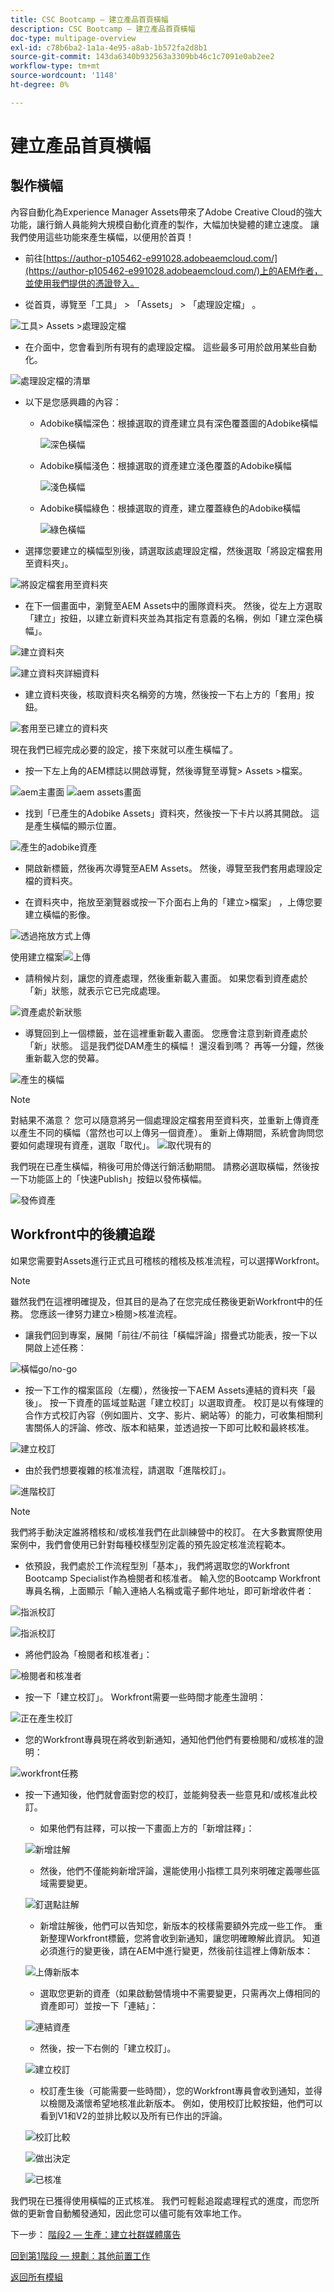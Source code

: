 ```yaml
---
title: CSC Bootcamp — 建立產品首頁橫幅
description: CSC Bootcamp — 建立產品首頁橫幅
doc-type: multipage-overview
exl-id: c78b6ba2-1a1a-4e95-a8ab-1b572fa2d8b1
source-git-commit: 143da6340b932563a3309bb46c1c7091e0ab2ee2
workflow-type: tm+mt
source-wordcount: '1148'
ht-degree: 0%

---
```


# 建立產品首頁橫幅

## 製作橫幅

內容自動化為Experience Manager Assets帶來了Adobe Creative Cloud的強大功能，讓行銷人員能夠大規模自動化資產的製作，大幅加快變體的建立速度。 讓我們使用這些功能來產生橫幅，以便用於首頁！

- 前往[https://author-p105462-e991028.adobeaemcloud.com/](https://author-p105462-e991028.adobeaemcloud.com/)上的AEM作者，並使用我們提供的憑證登入。

- 從首頁，導覽至「工具」 \> 「Assets」 \> 「處理設定檔」 。

![工具> Assets >處理設定檔](./images/prod-processing-profiles.png)

- 在介面中，您會看到所有現有的處理設定檔。 這些最多可用於啟用某些自動化。

![處理設定檔的清單](./images/prod-profile-list.png)


- 以下是您感興趣的內容：
   - Adobike橫幅深色：根據選取的資產建立具有深色覆蓋圖的Adobike橫幅

     ![深色橫幅](./images/prod-banner-dark.jpg)
   - Adobike橫幅淺色：根據選取的資產建立淺色覆蓋的Adobike橫幅

     ![淺色橫幅](./images/prod-banner-light.jpg)
   - Adobike橫幅綠色：根據選取的資產，建立覆蓋綠色的Adobike橫幅

     ![綠色橫幅](./images/prod-banner-green.jpg)

- 選擇您要建立的橫幅型別後，請選取該處理設定檔，然後選取「將設定檔套用至資料夾」。

![將設定檔套用至資料夾](./images/prod-apply-profile.png)

- 在下一個畫面中，瀏覽至AEM Assets中的團隊資料夾。 然後，從左上方選取「建立」按鈕，以建立新資料夾並為其指定有意義的名稱，例如「建立深色橫幅」。

![建立資料夾](./images/prod-create-profile-folder.png)

![建立資料夾詳細資料](./images/prod-profile-folder-details.png)

- 建立資料夾後，核取資料夾名稱旁的方塊，然後按一下右上方的「套用」按鈕。

![套用至已建立的資料夾](./images/prod-select-profile-folder.png)

現在我們已經完成必要的設定，接下來就可以產生橫幅了。

- 按一下左上角的AEM標誌以開啟導覽，然後導覽至導覽\> Assets \>檔案。

![aem主畫面](./images/prod-select-assets.png)
![aem assets畫面](./images/prod-select-assets-2.png)

- 找到「已產生的Adobike Assets」資料夾，然後按一下卡片以將其開啟。 這是產生橫幅的顯示位置。

![產生的adobike資產](./images/prod-generated-banners.png)

- 開啟新標籤，然後再次導覽至AEM Assets。 然後，導覽至我們套用處理設定檔的資料夾。

- 在資料夾中，拖放至瀏覽器或按一下介面右上角的「建立\>檔案」 ，上傳您要建立橫幅的影像。

![透過拖放方式上傳](./images/prod-drag-drop-banner.png)

使用建立檔案![上傳](./images/prod-create-file.png)


- 請稍候片刻，讓您的資產處理，然後重新載入畫面。 如果您看到資產處於「新」狀態，就表示它已完成處理。

![資產處於新狀態](./images/prod-asset-processed.png)

- 導覽回到上一個標籤，並在這裡重新載入畫面。 您應會注意到新資產處於「新」狀態。 這是我們從DAM產生的橫幅！ 還沒看到嗎？ 再等一分鐘，然後重新載入您的熒幕。

![產生的橫幅](./images/prod-new-banner.png)

>[!NOTE]
>
> 對結果不滿意？ 您可以隨意將另一個處理設定檔套用至資料夾，並重新上傳資產以產生不同的橫幅（當然也可以上傳另一個資產）。 重新上傳期間，系統會詢問您要如何處理現有資產，選取「取代」。
> ![取代現有的](./images/prod-replace-asset.png)

我們現在已產生橫幅，稍後可用於傳送行銷活動期間。 請務必選取橫幅，然後按一下功能區上的「快速Publish」按鈕以發佈橫幅。

![發佈資產](./images/prod-publish-banner.png)

## Workfront中的後續追蹤

如果您需要對Assets進行正式且可稽核的稽核及核准流程，可以選擇Workfront。

>[!NOTE]
>
> 雖然我們在這裡明確提及，但其目的是為了在您完成任務後更新Workfront中的任務。 您應該一律努力建立>檢閱>核准流程。

- 讓我們回到專案，展開「前往/不前往「橫幅評論」摺疊式功能表，按一下以開啟上述任務：

![橫幅go/no-go](./images/banner-gonogo.png)

- 按一下工作的檔案區段（左欄），然後按一下AEM Assets連結的資料夾「最後」。 按一下資產的區域並點選「建立校訂」以選取資產。 校訂是以有條理的合作方式校訂內容（例如圖片、文字、影片、網站等）的能力，可收集相關利害關係人的評論、修改、版本和結果，並透過按一下即可比較和最終核准。

![建立校訂](./images/wf-create-proof.png)

- 由於我們想要複雜的核准流程，請選取「進階校訂」。

![進階校訂](./images/wf-advanced-proof.png)

>[!NOTE]
>
> 我們將手動決定誰將稽核和/或核准我們在此訓練營中的校訂。 在大多數實際使用案例中，我們會使用已針對每種校樣型別定義的預先設定核准流程範本。

- 依預設，我們處於工作流程型別「基本」，我們將選取您的Workfront Bootcamp Specialist作為檢閱者和核准者。 輸入您的Bootcamp Workfront專員名稱，上面顯示「輸入連絡人名稱或電子郵件地址，即可新增收件者：

![指派校訂](./images/wf-proof-assign.png)

![指派校訂](./images/wf-assign-proof-2.png)

- 將他們設為「檢閱者和核准者」：

![檢閱者和核准者](./images/wf-review-approve.png)

- 按一下「建立校訂」。 Workfront需要一些時間才能產生證明：

![正在產生校訂](./images/wf-generating-proof.png)

- 您的Workfront專員現在將收到新通知，通知他們他們有要檢閱和/或核准的證明：

![workfront任務](./images/wf-proof-task.png)

- 按一下通知後，他們就會面對您的校訂，並能夠發表一些意見和/或核准此校訂。

   - 如果他們有註釋，可以按一下畫面上方的「新增註釋」：

  ![新增註解](./images/wf-proof-add-comment.png)

   - 然後，他們不僅能夠新增評論，還能使用小指標工具列來明確定義哪些區域需要變更。

  ![釘選點註解](./images/wf-proof-comment.png)

   - 新增註解後，他們可以告知您，新版本的校樣需要額外完成一些工作。 重新整理Workfront標籤，您將會收到新通知，讓您明確瞭解此資訊。 知道必須進行的變更後，請在AEM中進行變更，然後前往這裡上傳新版本：

  ![上傳新版本](./images/wf-upload-version.png)

   - 選取您更新的資產（如果啟動營情境中不需要變更，只需再次上傳相同的資產即可）並按一下「連結」：

  ![連結資產](./images/wf-link-new-asset.png)

   - 然後，按一下右側的「建立校訂」。

  ![建立校訂](./images/create-new-proof.png)

   - 校訂產生後（可能需要一些時間），您的Workfront專員會收到通知，並得以檢閱及滿懷希望地核准此新版本。  例如，使用校訂比較按鈕，他們可以看到V1和V2的並排比較以及所有已作出的評論。

  ![校訂比較](./images/wf-proof-compare.png)

  ![做出決定](./images/make-decision-proof.png)

  ![已核准](./images/approved.png)

我們現在已獲得使用橫幅的正式核准。 我們可輕鬆追蹤處理程式的進度，而您所做的更新會自動觸發通知，因此您可以儘可能有效率地工作。

下一步： [階段2 — 生產：建立社群媒體廣告](./social.md)

[回到第1階段 — 規劃：其他前置工作](../planning/prework.md)

[返回所有模組](../../overview.md)
